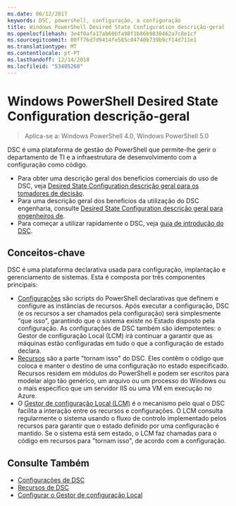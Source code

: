 ```yaml
---
ms.date: 06/12/2017
keywords: DSC, powershell, configuração, a configuração
title: Windows PowerShell Desired State Configuration descrição-geral
ms.openlocfilehash: 3e4f0afa17ab60bfa98f1b86b9830462a7c8e1cf
ms.sourcegitcommit: 00ff76d7d9414fe585c04740b739b9cf14d711e1
ms.translationtype: MT
ms.contentlocale: pt-PT
ms.lasthandoff: 12/14/2018
ms.locfileid: "53405268"
---
```

# <a name="windows-powershell-desired-state-configuration-overview"></a>Windows PowerShell Desired State Configuration descrição-geral

> Aplica-se a: Windows PowerShell 4.0, Windows PowerShell 5.0

DSC é uma plataforma de gestão do PowerShell que permite-lhe gerir o departamento de TI e a infraestrutura de desenvolvimento com a configuração como código.

- Para obter uma descrição geral dos benefícios comerciais do uso de DSC, veja [Desired State Configuration descrição geral para os tomadores de decisão](decisionMaker.md).
- Para uma descrição geral dos benefícios da utilização do DSC engenharia, consulte [Desired State Configuration descrição geral para engenheiros de](DscForEngineers.md).
- Para começar a utilizar rapidamente o DSC, veja [guia de introdução do DSC](../quickstarts/website-quickstart.md).

## <a name="key-concepts"></a>Conceitos-chave

DSC é uma plataforma declarativa usada para configuração, implantação e gerenciamento de sistemas. Esta é composta por três componentes principais:

- [Configurações](../configurations/configurations.md) são scripts do PowerShell declarativas que definem e configure as instâncias de recursos.
    Após executar a configuração, DSC (e os recursos a ser chamados pela configuração) será simplesmente "que isso", garantindo que o sistema existe no Estado disposto pela configuração.
    As configurações de DSC também são idempotentes: o Gestor de configuração Local (LCM) irá continuar a garantir que as máquinas estão configuradas em tudo o que a configuração de estado declara.
- [Recursos](../resources/resources.md) são a parte "tornam isso" do DSC. Eles contêm o código que coloca e manter o destino de uma configuração no estado especificado.
    Recursos residem em módulos do PowerShell e podem ser escritos para modelar algo tão genérico, um arquivo ou um processo do Windows ou o mais específico que um servidor IIS ou uma VM em execução no Azure.
- O [Gestor de configuração Local (LCM)](../managing-nodes/metaConfig.md) é o mecanismo pelo qual o DSC facilita a interação entre os recursos e configurações.
    O LCM consulta regularmente o sistema usando o fluxo de controlo implementado pelos recursos para garantir que o estado definido por uma configuração é mantido.
    Se o sistema está sem estado, o LCM faz chamadas para o código em recursos para "tornam isso", de acordo com a configuração.

## <a name="see-also"></a>Consulte Também

- [Configurações de DSC](../configurations/configurations.md)
- [Recursos de DSC](../resources/resources.md)
- [Configurar o Gestor de configuração Local](../managing-nodes/metaConfig.md)
